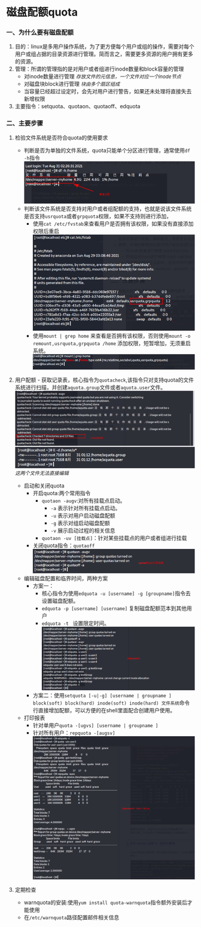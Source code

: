 # 磁盘配额quota

### 一、为什么要有磁盘配额
1. 目的：linux是多用户操作系统，为了更方便每个用户或组的操作，需要对每个用户或组占据的目录资源进行管理。简而言之，需要更多资源的用户拥有更多的资源。
2.  管理：所谓的管理指的是对用户或者组进行inode数量和block容量的管理
    -  对inode数量进行管理 *<font size=2>存放文件的元信息，一个文件对应一个inode节点</font>*
    -  对磁盘块block进行管理 *<font size=2>块由多个扇区组成</font>*
    -  当容量已经超过设定时，会先对用户进行警告，如果还未处理将直接失去新增权限
3. 主要指令：setquota、quotaon、quotaoff、edquota

### 二、主要步骤
1. 检验文件系统是否符合quota的使用要求
   -   判断是否为单独的文件系统，quota只能单个分区进行管理，通常使用`df -h`指令
     ![avatar](/Linux/磁盘/quato/判断是否为单独分区.png)
   -   判断该文件系统是否支持对用户或者组配额的支持，也就是说该文件系统是否支持`usrquota`或者`grpquota`权限，如果不支持则进行添加，
        -  使用`cat /etc/fvstab`来查看用户是否拥有该权限，如果没有直接添加权限后重启
     ![avatar](/Linux/磁盘/quato/配额权限.png)
        -  使用`mount | grep home` 来查看是否拥有该权限，否则使用`mount -o remount,usrquota,grpquota /home` 添加权限，短暂增加，无须重启系统。
      ![avatar](/Linux/磁盘/quato/权限.png)
2. 用户配额
        -  获取记录表，核心指令为`quotacheck`,该指令只对支持quota的文件系统进行扫描，并创建`aquota.group`文件或者`aquota.user`文件。
      ![avatar](/Linux/磁盘/quato/quotacheck_au.png)
      ![avatar](/Linux/磁盘/quato/quotacheck_au1.png)
      *<font size=2>这两个文件无法直接编辑</font>*
      -  启动和关闭quota
         -  开启quota:两个常用指令
            -  `quotaon -augv`:对所有挂载点启动。
               -  `-a` 表示针对所有挂载点启动。
               -  `-u` 表示对用户启动磁盘配额
               -  `-g` 表示对组启动磁盘配额
               -  `-v` 展示启动过程的相关信息
            -  `quotaon -uv [挂载点]`：针对某些挂载点的用户或者组进行挂载
         -  关闭quota指令：`quotaoff`
    ![avatar](/Linux/磁盘/quato/启动和关闭quota功能.png)
      -  编辑磁盘配置和临界时间，两种方案
         -  方案一：
            -  核心指令为使用`edquota -u [username] -g [groupname]`指令去设置磁盘配额。
            -  `edquota -p [username] [username]` 复制磁盘配额范本到其他用户
            -  `edquota -t ` 设置限定时间。
          ![avatar](/Linux/磁盘/quato/3配置quota信息.png)
         -  方案二：使用`setquota [-u|-g] [username | groupname ] block(soft) block(hard) inode(soft) inode(hard) 文件系统`命令行直接增加配额，可以方便的在shell里面配合创建用户使用。
      -  打印报表
         - 针对单用户`quota -[ugvs] [username | groupname ] `
         - 针对所有用户：`repquota -[augsv]`
        ![avatar](/Linux/磁盘/quato/4查看quato报表.png)

3. 定期检查
    - warnquota的安装:使用`yum install quota-warnquota`指令额外安装后才能使用
    - 在`/etc/warnquota`路径配置邮件相关信息
